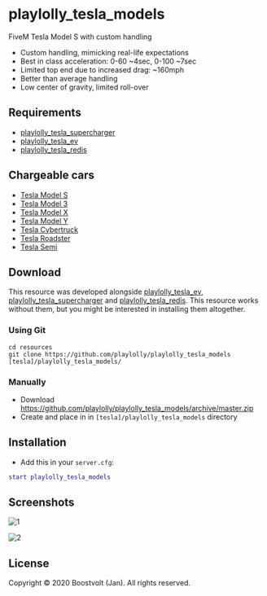 # playlolly_tesla_models

FiveM Tesla Model S with custom handling
- Custom handling, mimicking real-life expectations
- Best in class acceleration: 0-60 ~4sec, 0-100 ~7sec
- Limited top end due to increased drag: ~160mph
- Better than average handling
- Low center of gravity, limited roll-over

## Requirements
- [playlolly_tesla_supercharger](https://github.com/playlolly/playlolly_tesla_supercharger)
- [playlolly_tesla_ev](https://github.com/playlolly/playlolly_tesla_ev)
- [playlolly_tesla_redis](https://github.com/playlolly/playlolly_tesla_redis)

## Chargeable cars
- [Tesla Model S](https://github.com/playlolly/playlolly_tesla_models)
- [Tesla Model 3](https://github.com/playlolly/playlolly_tesla_model3)
- [Tesla Model X](https://github.com/playlolly/playlolly_tesla_modelx)
- [Tesla Model Y](https://github.com/playlolly/playlolly_tesla_modely)
- [Tesla Cybertruck](https://github.com/playlolly/playlolly_tesla_cybertruck)
- [Tesla Roadster](https://github.com/playlolly/playlolly_tesla_roadster)
- [Tesla Semi](https://github.com/playlolly/playlolly_tesla_semi)

## Download

This resource was developed alongside [playlolly_tesla_ev](https://github.com/playlolly/playlolly_tesla_ev), [playlolly_tesla_supercharger](https://github.com/playlolly/playlolly_tesla_supercharger) and [playlolly_tesla_redis](https://github.com/playlolly/playlolly_tesla_redis). This resource works without them, but you might be interested in installing them altogether.

### Using Git
```
cd resources
git clone https://github.com/playlolly/playlolly_tesla_models [tesla]/playlolly_tesla_models/
```

### Manually
- Download https://github.com/playlolly/playlolly_tesla_models/archive/master.zip
- Create and place in in `[tesla]/playlolly_tesla_models` directory

## Installation
- Add this in your `server.cfg`:

```lua
start playlolly_tesla_models
```

## Screenshots

![1](https://github.com/playlolly/playlolly_tesla_models/blob/master/img/ModelS_1.jpg)

![2](https://github.com/playlolly/playlolly_tesla_models/blob/master/img/ModelS_2.jpg)

## License

Copyright © 2020 Boostvolt (Jan). All rights reserved.
